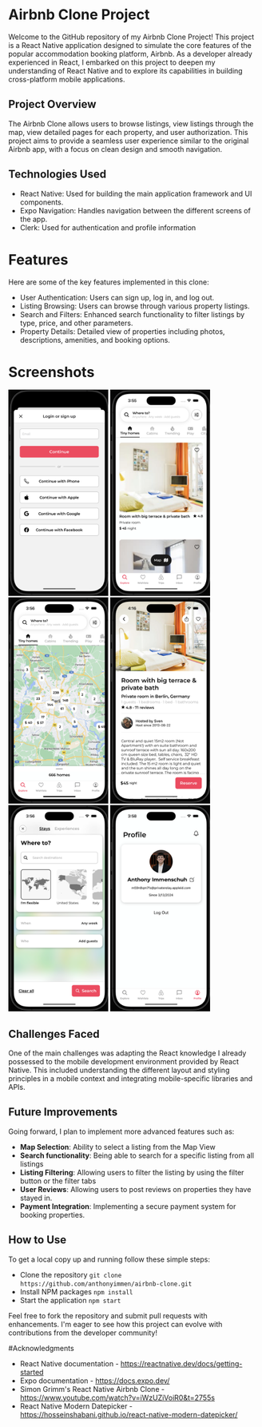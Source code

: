 # Airbnb Clone Project
Welcome to the GitHub repository of my Airbnb Clone Project! This project is a React Native application designed to simulate the core features of the popular accommodation booking platform, Airbnb. As a developer already experienced in React, I embarked on this project to deepen my understanding of React Native and to explore its capabilities in building cross-platform mobile applications.

## Project Overview
The Airbnb Clone allows users to browse listings, view listings through the map, view detailed pages for each property, and user authorization. This project aims to provide a seamless user experience similar to the original Airbnb app, with a focus on clean design and smooth navigation.

## Technologies Used
* React Native: Used for building the main application framework and UI components.
* Expo Navigation: Handles navigation between the different screens of the app.
* Clerk: Used for authentication and profile information

# Features
Here are some of the key features implemented in this clone:
* User Authentication: Users can sign up, log in, and log out.
* Listing Browsing: Users can browse through various property listings.
* Search and Filters: Enhanced search functionality to filter listings by type, price, and other parameters.
* Property Details: Detailed view of properties including photos, descriptions, amenities, and booking options.

# Screenshots
<img src="/assets/screenshots/login.png" width=200> <img src="/assets/screenshots/main.png" width=200> <img src="/assets/screenshots/map.png" width=200> <img src="/assets/screenshots/listing.png" width=200> <img src="/assets/screenshots/stays.png" width=200> <img src="/assets/screenshots/profile.png" width=200>

## Challenges Faced
One of the main challenges was adapting the React knowledge I already possessed to the mobile development environment provided by React Native. This included understanding the different layout and styling principles in a mobile context and integrating mobile-specific libraries and APIs.

## Future Improvements
Going forward, I plan to implement more advanced features such as:
* **Map Selection**: Ability to select a listing from the Map View
* **Search functionality**: Being able to search for a specific listing from all listings
* **Listing Filtering**: Allowing users to filter the listing by using the filter button or the filter tabs
* **User Reviews**: Allowing users to post reviews on properties they have stayed in.
* **Payment Integration**: Implementing a secure payment system for booking properties.

## How to Use
To get a local copy up and running follow these simple steps:
* Clone the repository
```git clone https://github.com/anthonyimmen/airbnb-clone.git```
* Install NPM packages
```npm install```
* Start the application
```npm start```

Feel free to fork the repository and submit pull requests with enhancements. I'm eager to see how this project can evolve with contributions from the developer community!

#Acknowledgments
* React Native documentation - https://reactnative.dev/docs/getting-started
* Expo documentation - https://docs.expo.dev/
* Simon Grimm's React Native Airbnb Clone - https://www.youtube.com/watch?v=iWzUZiVoiR0&t=2755s
* React Native Modern Datepicker - https://hosseinshabani.github.io/react-native-modern-datepicker/
